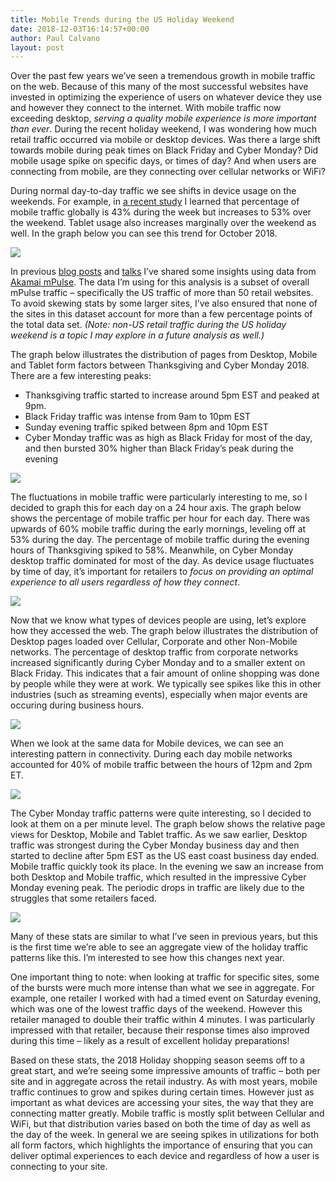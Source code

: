 ```yaml
---
title: Mobile Trends during the US Holiday Weekend
date: 2018-12-03T16:14:57+00:00
author: Paul Calvano
layout: post
---
```

Over the past few years we’ve seen a tremendous growth in mobile traffic on the web. Because of this many of the most successful websites have invested in optimizing the experience of users on whatever device they use and however they connect to the internet. With mobile traffic now exceeding desktop, _serving a quality mobile experience is more important than ever_. During the recent holiday weekend, I was wondering how much retail traffic occurred via mobile or desktop devices. Was there a large shift towards mobile during peak times on Black Friday and Cyber Monday? Did mobile usage spike on specific days, or times of day? And when users are connecting from mobile, are they connecting over cellular networks or WiFi?

During normal day-to-day traffic we see shifts in device usage on the weekends. For example, in [a recent study](https://www.slideshare.net/PaulCalvano/real-user-measurement-insights-london-webperf-2018nov06) I learned that percentage of mobile traffic globally is 43% during the week but increases to 53% over the weekend. Tablet usage also increases marginally over the weekend as well. In the graph below you can see this trend for October 2018.

<img src="http://paulcalvano.com/wp-content/uploads/2018/12/oct2018_dayofweek_device_distribution.jpg"  /> 

In previous [blog posts](https://paulcalvano.com/index.php/2017/11/29/measuring-the-performance-of-firefox-quantum-with-rum/) and [talks](1) I&#8217;ve shared some insights using data from [Akamai mPulse](https://www.akamai.com/us/en/products/web-performance/mpulse-real-user-monitoring.jsp). The data I&#8217;m using for this analysis is a subset of overall mPulse traffic &#8211; specifically the US traffic of more than 50 retail websites. To avoid skewing stats by some larger sites, I&#8217;ve also ensured that none of the sites in this dataset account for more than a few percentage points of the total data set. _(Note: non-US retail traffic during the US holiday weekend is a topic I may explore in a future analysis as well.)_

The graph below illustrates the distribution of pages from Desktop, Mobile and Tablet form factors between Thanksgiving and Cyber Monday 2018. There are a few interesting peaks:

  * Thanksgiving traffic started to increase around 5pm EST and peaked at 9pm. 
  * Black Friday traffic was intense from 9am to 10pm EST 
  * Sunday evening traffic spiked between 8pm and 10pm EST 
  * Cyber Monday traffic was as high as Black Friday for most of the day, and then bursted 30% higher than Black Friday’s peak during the evening

<img src="http://paulcalvano.com/wp-content/uploads/2018/12/2018holidaywe_device_distribiution.jpg"  /> 

The fluctuations in mobile traffic were particularly interesting to me, so I decided to graph this for each day on a 24 hour axis. The graph below shows the percentage of mobile traffic per hour for each day. There was upwards of 60% mobile traffic during the early mornings, leveling off at 53% during the day. The percentage of mobile traffic during the evening hours of Thanksgiving spiked to 58%. Meanwhile, on Cyber Monday desktop traffic dominated for most of the day. As device usage fluctuates by time of day, it’s important for retailers to _focus on providing an optimal experience to all users regardless of how they connect_.

<img src="http://paulcalvano.com/wp-content/uploads/2018/12/2018holidaywe_device_distribiution_time.jpg"  /> 

Now that we know what types of devices people are using, let’s explore how they accessed the web. The graph below illustrates the distribution of Desktop pages loaded over Cellular, Corporate and other Non-Mobile networks. The percentage of desktop traffic from corporate networks increased significantly during Cyber Monday and to a smaller extent on Black Friday. This indicates that a fair amount of online shopping was done by people while they were at work. We typically see spikes like this in other industries (such as streaming events), especially when major events are occuring during business hours.

<img src="http://paulcalvano.com/wp-content/uploads/2018/12/2018holidaywe_desktop_conn_distribiution.jpg" /> 

When we look at the same data for Mobile devices, we can see an interesting pattern in connectivity. During each day mobile networks accounted for 40% of mobile traffic between the hours of 12pm and 2pm ET.

<img src="http://paulcalvano.com/wp-content/uploads/2018/12/2018holidaywe_mobile_conn_distribiution.jpg"  /> 

The Cyber Monday traffic patterns were quite interesting, so I decided to look at them on a per minute level. The graph below shows the relative page views for Desktop, Mobile and Tablet traffic. As we saw earlier, Desktop traffic was strongest during the Cyber Monday business day and then started to decline after 5pm EST as the US east coast business day ended. Mobile traffic quickly took its place. In the evening we saw an increase from both Desktop and Mobile traffic, which resulted in the impressive Cyber Monday evening peak. The periodic drops in traffic are likely due to the struggles that some retailers faced.

<img src="http://paulcalvano.com/wp-content/uploads/2018/12/2018_cybermonday_device_distribution.jpg"  /> 

Many of these stats are similar to what I’ve seen in previous years, but this is the first time we’re able to see an aggregate view of the holiday traffic patterns like this. I’m interested to see how this changes next year.

One important thing to note: when looking at traffic for specific sites, some of the bursts were much more intense than what we see in aggregate. For example, one retailer I worked with had a timed event on Saturday evening, which was one of the lowest traffic days of the weekend. However this retailer managed to double their traffic within 4 minutes. I was particularly impressed with that retailer, because their response times also improved during this time &#8211; likely as a result of excellent holiday preparations!

Based on these stats, the 2018 Holiday shopping season seems off to a great start, and we’re seeing some impressive amounts of traffic &#8211; both per site and in aggregate across the retail industry. As with most years, mobile traffic continues to grow and spikes during certain times. However just as important as what devices are accessing your sites, the way that they are connecting matter greatly. Mobile traffic is mostly split between Cellular and WiFi, but that distribution varies based on both the time of day as well as the day of the week. In general we are seeing spikes in utilizations for both all form factors, which highlights the importance of ensuring that you can deliver optimal experiences to each device and regardless of how a user is connecting to your site.